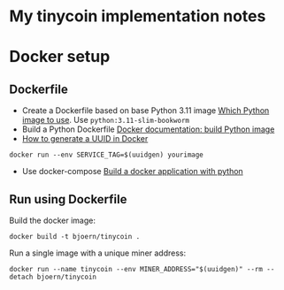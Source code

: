 # My tinycoin implementation notes

# Docker setup

## Dockerfile

-   Create a Dockerfile based on base Python 3.11 image [Which Python image to use](https://pythonspeed.com/articles/base-image-python-docker-images/). Use `python:3.11-slim-bookworm`
-   Build a Python Dockerfile [Docker documentation: build Python image](https://docs.docker.com/language/python/build-images/)
-   [How to generate a UUID in Docker](https://stackoverflow.com/questions/50041750/how-to-make-a-docker-environment-variable-value-to-get-a-random-id)

```shell
docker run --env SERVICE_TAG=$(uuidgen) yourimage
```

-   Use docker-compose [Build a docker application with python](https://www.programonaut.com/build-a-docker-application-with-python-example/)

## Run using Dockerfile

Build the docker image:

```shell
docker build -t bjoern/tinycoin .
```

Run a single image with a unique miner address:

```shell
docker run --name tinycoin --env MINER_ADDRESS="$(uuidgen)" --rm --detach bjoern/tinycoin
```
